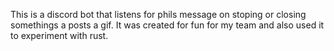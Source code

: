 This is a discord bot that listens for phils message on stoping or closing somethings a posts a gif.
It was created for fun for my team and also used it to experiment with rust.
